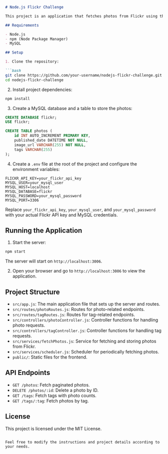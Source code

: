 

```markdown
# Node.js Flickr Challenge

This project is an application that fetches photos from Flickr using the Flickr API and stores them in a MySQL database. The application allows viewing, filtering by tags, and deleting photos through a web interface.

## Requirements

- Node.js
- npm (Node Package Manager)
- MySQL

## Setup

1. Clone the repository:

```bash
git clone https://github.com/your-username/nodejs-flickr-challenge.git
cd nodejs-flickr-challenge
```

2. Install project dependencies:

```bash
npm install
```

3. Create a MySQL database and a table to store the photos:

```sql
CREATE DATABASE flickr;
USE flickr;

CREATE TABLE photos (
    id INT AUTO_INCREMENT PRIMARY KEY,
    published_date DATETIME NOT NULL,
    image_url VARCHAR(255) NOT NULL,
    tags VARCHAR(255)
);
```

4. Create a `.env` file at the root of the project and configure the environment variables:

```
FLICKR_API_KEY=your_flickr_api_key
MYSQL_USER=your_mysql_user
MYSQL_HOST=localhost
MYSQL_DATABASE=flickr
MYSQL_PASSWORD=your_mysql_password
MYSQL_PORT=3306
```

Replace `your_flickr_api_key`, `your_mysql_user`, and `your_mysql_password` with your actual Flickr API key and MySQL credentials.

## Running the Application

1. Start the server:

```bash
npm start
```

The server will start on `http://localhost:3006`.

2. Open your browser and go to `http://localhost:3006` to view the application.

## Project Structure

- `src/app.js`: The main application file that sets up the server and routes.
- `src/routes/photoRoutes.js`: Routes for photo-related endpoints.
- `src/routes/tagRoutes.js`: Routes for tag-related endpoints.
- `src/controllers/photoController.js`: Controller functions for handling photo requests.
- `src/controllers/tagController.js`: Controller functions for handling tag requests.
- `src/services/fetchPhotos.js`: Service for fetching and storing photos from Flickr.
- `src/services/scheduler.js`: Scheduler for periodically fetching photos.
- `public/`: Static files for the frontend.

## API Endpoints

- `GET /photos`: Fetch paginated photos.
- `DELETE /photos/:id`: Delete a photo by ID.
- `GET /tags`: Fetch tags with photo counts.
- `GET /tags/:tag`: Fetch photos by tag.

## License

This project is licensed under the MIT License.
```

Feel free to modify the instructions and project details according to your needs.
